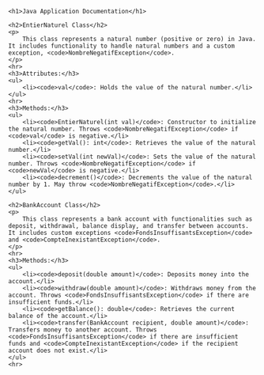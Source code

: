 <body>
    
    <h1>Java Application Documentation</h1>
    
    <h2>EntierNaturel Class</h2>
    <p>
        This class represents a natural number (positive or zero) in Java. It includes functionality to handle natural numbers and a custom exception, <code>NombreNegatifException</code>.
    </p>
    <hr>
    <h3>Attributes:</h3>
    <ul>
        <li><code>val</code>: Holds the value of the natural number.</li>
    </ul>
    <hr>
    <h3>Methods:</h3>
    <ul>
        <li><code>EntierNaturel(int val)</code>: Constructor to initialize the natural number. Throws <code>NombreNegatifException</code> if <code>val</code> is negative.</li>
        <li><code>getVal(): int</code>: Retrieves the value of the natural number.</li>
        <li><code>setVal(int newVal)</code>: Sets the value of the natural number. Throws <code>NombreNegatifException</code> if <code>newVal</code> is negative.</li>
        <li><code>decrement()</code>: Decrements the value of the natural number by 1. May throw <code>NombreNegatifException</code>.</li>
    </ul>

    <h2>BankAccount Class</h2>
    <p>
        This class represents a bank account with functionalities such as deposit, withdrawal, balance display, and transfer between accounts. It includes custom exceptions <code>FondsInsuffisantsException</code> and <code>CompteInexistantException</code>.
    </p>
    <hr>
    <h3>Methods:</h3>
    <ul>
        <li><code>deposit(double amount)</code>: Deposits money into the account.</li>
        <li><code>withdraw(double amount)</code>: Withdraws money from the account. Throws <code>FondsInsuffisantsException</code> if there are insufficient funds.</li>
        <li><code>getBalance(): double</code>: Retrieves the current balance of the account.</li>
        <li><code>transfer(BankAccount recipient, double amount)</code>: Transfers money to another account. Throws <code>FondsInsuffisantsException</code> if there are insufficient funds and <code>CompteInexistantException</code> if the recipient account does not exist.</li>
    </ul>
    <hr>

</body>
